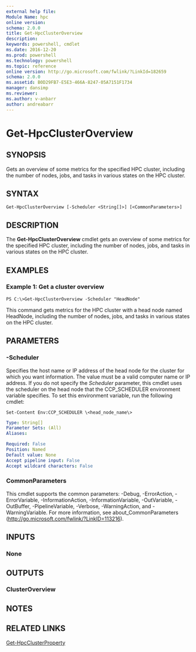```yaml
---
external help file:
Module Name: hpc
online version:
schema: 2.0.0
title: Get-HpcClusterOverview
description:
keywords: powershell, cmdlet
ms.date: 2016-12-20
ms.prod: powershell
ms.technology: powershell
ms.topic: reference
online version: http://go.microsoft.com/fwlink/?LinkId=182659
schema: 2.0.0
ms.assetid: B0D29FB7-E5E3-466A-8247-05A7151F1734
manager: dansimp
ms.reviewer:
ms.author: v-anbarr
author: andreabarr
---
```


# Get-HpcClusterOverview

## SYNOPSIS
Gets an overview of some metrics for the specified HPC cluster, including the number of nodes, jobs, and tasks in various states on the HPC cluster.

## SYNTAX

```
Get-HpcClusterOverview [-Scheduler <String[]>] [<CommonParameters>]
```

## DESCRIPTION
The **Get-HpcClusterOverview** cmdlet gets an overview of some metrics for the specified HPC cluster, including the number of nodes, jobs, and tasks in various states on the HPC cluster.

## EXAMPLES

### Example 1: Get a cluster overview
```
PS C:\>Get-HpcClusterOverview -Scheduler "HeadNode"
```

This command gets metrics for the HPC cluster with a head node named HeadNode, including the number of nodes, jobs, and tasks in various states on the HPC cluster.

## PARAMETERS

### -Scheduler
Specifies the host name or IP address of the head node for the cluster for which you want information.
The value must be a valid computer name or IP address.
If you do not specify the *Scheduler* parameter, this cmdlet uses the scheduler on the head node that the CCP_SCHEDULER environment variable specifies.
To set this environment variable, run the following cmdlet:

`Set-Content Env:CCP_SCHEDULER \<head_node_name\>`

```yaml
Type: String[]
Parameter Sets: (All)
Aliases:

Required: False
Position: Named
Default value: None
Accept pipeline input: False
Accept wildcard characters: False
```

### CommonParameters
This cmdlet supports the common parameters: -Debug, -ErrorAction, -ErrorVariable, -InformationAction, -InformationVariable, -OutVariable, -OutBuffer, -PipelineVariable, -Verbose, -WarningAction, and -WarningVariable. For more information, see about_CommonParameters (http://go.microsoft.com/fwlink/?LinkID=113216).

## INPUTS

### None

## OUTPUTS

### ClusterOverview

## NOTES

## RELATED LINKS

[Get-HpcClusterProperty](./Get-HpcClusterProperty.md)

